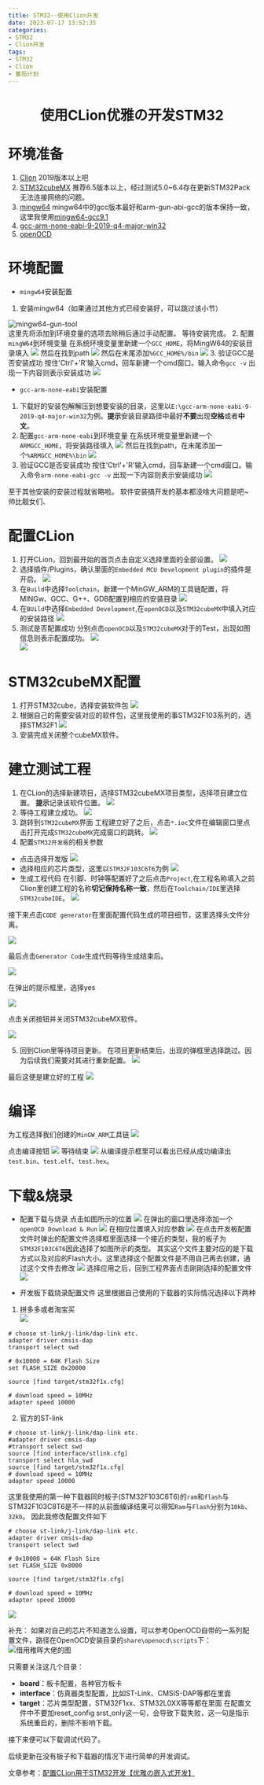 ```yaml
---
title: STM32--使用Clion开发
date: 2023-07-17 13:52:35
categories:
- STM32
- Clion开发
tags:
- STM32
- Clion
- 番茄计划
---
```


<h1 align="center">使用CLion优雅の开发STM32</h1>


# 环境准备
1. [Clion](https://www.jetbrains.com/clion/download/other.html) 2019版本以上吧
2. [STM32cubeMX](https://www.st.com/zh/development-tools/stm32cubemx.html#get-software) 推荐6.5版本以上，经过测试5.0~6.4存在更新STM32Pack无法连接网络的问题。
3. [mingw64](https://www.aliyundrive.com/s/WH4uzN1gHgu) mingw64中的gcc版本最好和arm-gun-abi-gcc的版本保持一致，这里我使用[mingw64-gcc9.1](https://sysprogs.com/getfile/513/mingw32-gcc9.1.0.exe)
4. [gcc-arm-none-eabi-9-2019-q4-major-win32](https://developer.arm.com/-/media/Files/downloads/gnu-rm/9-2019q4/gcc-arm-none-eabi-9-2019-q4-major-win32.zip?revision=20c5df9c-9870-47e2-b994-2a652fb99075&rev=20c5df9c987047e2b9942a652fb99075&hash=DBEB34DE4AB3A1EB549D64C02F2E426080226698)
5. [openOCD](https://sysprogs.com/getfile/2052/openocd-20230621.7z) 



# 环境配置
- `mingw64`安装配置
1. 安装mingw64（如果通过其他方式已经安装好，可以跳过该小节）  

![mingw64-gun-tool](http://blog.feizhufanfan.top:18088/minio/images/blog/20230717144805.png)  
这里先将添加到环境变量的选项去除稍后通过手动配置。
等待安装完成。
2. 配置`mingW64`到环境变量
在系统环境变量里新建一个`GCC_HOME`，将MingW64的安装目录填入
![](http://blog.feizhufanfan.top:18088/minio/images/blog/20230717145719.png)
然后在找到path
![](http://blog.feizhufanfan.top:18088/minio/images/blog/20230717145933.png)
然后在末尾添加`%GCC_HOME%/bin`
![](http://blog.feizhufanfan.top:18088/minio/images/blog/20230717150317.png)
3. 验证GCC是否安装成功
按住'Ctrl'+'R'输入cmd，回车新建一个cmd窗口。输入命令`gcc -v`
出现一下内容则表示安装成功
![](http://blog.feizhufanfan.top:18088/minio/images/blog/20230717150445.png)

- `gcc-arm-none-eabi`安装配置
1. 下载好的安装包解解压到想要安装的目录，这里以`E:\gcc-arm-none-eabi-9-2019-q4-major-win32`为例。**提示**安装目录路径中最好**不要**出现**空格**或者**中文**。
2. 配置`gcc-arm-none-eabi`到环境变量
在系统环境变量里新建一个`ARMGCC_HOME`，将安装路径填入
![](http://blog.feizhufanfan.top:18088/minio/images/blog/20230717151600.png)
然后在找到path，在末尾添加一个`%ARMGCC_HOME%\bin`
![](http://blog.feizhufanfan.top:18088/minio/images/blog/20230717151823.png)
3. 验证GCC是否安装成功
按住'Ctrl'+'R'输入cmd，回车新建一个cmd窗口。输入命令`arm-none-eabi-gcc -v`
出现一下内容则表示安装成功
![](http://blog.feizhufanfan.top:18088/minio/images/blog/20230717151953.png)

至于其他安装的安装过程就省略啦。 软件安装搞开发的基本都没啥大问题是吧~ 帅比靓女们、

# 配置CLion
1. 打开CLion，回到最开始的首页点击自定义选择里面的全部设置。
![](http://blog.feizhufanfan.top:18088/minio/images/blog/20230717152642.png)
2. 选择插件/Plugins，确认里面的`Embedded MCU Development plugin`的插件是开启。 
![](http://blog.feizhufanfan.top:18088/minio/images/blog/20230717153209.png)
3. 在`Build`中选择`Toolchain`，新建一个MinGW_ARM的工具链配置，将MINGw、GCC、G++、GDB配置到相应的安装目录
![](http://blog.feizhufanfan.top:18088/minio/images/blog/20230717153711.png)
4. 在`BUild`中选择`Embedded Development`,在`openOCD`以及`STM32cubeMX`中填入对应的安装路径
![](http://blog.feizhufanfan.top:18088/minio/images/blog/20230717154234.png)
5. 测试是否配置成功
分别点击`openOCD`以及`STM32cubeMX`对于的Test，出现如图信息则表示配置成功。
![](http://blog.feizhufanfan.top:18088/minio/images/blog/20230717154507.png)  
![](http://blog.feizhufanfan.top:18088/minio/images/blog/20230717154531.png)

# STM32cubeMX配置
1. 打开STM32cube，选择安装软件包
![](http://blog.feizhufanfan.top:18088/minio/images/blog/20230717154916.png)
2. 根据自己的需要安装对应的软件包，这里我使用的事STM32F103系列的，选择STM32F1
![](http://blog.feizhufanfan.top:18088/minio/images/blog/20230717155216.png)
3. 安装完成关闭整个cubeMX软件。


# 建立测试工程
1. 在CLion的选择新建项目，选择STM32cubeMX项目类型，选择项目建立位置。  **提示**记录该软件位置。
![](http://blog.feizhufanfan.top:18088/minio/images/blog/20230717155547.png)
2. 等待工程建立成功。
![](http://blog.feizhufanfan.top:18088/minio/images/blog/20230717155715.png)
3. 跳转到`STM32cubeMX`界面
工程建立好了之后，点击`*.ioc`文件在编辑窗口里点击打开完成`STM32cubeMX`完成窗口的跳转。
![](http://blog.feizhufanfan.top:18088/minio/images/blog/20230717160052.png)
4. 配置`STM32开发板`的相关参数
- 点击选择开发版
![](http://blog.feizhufanfan.top:18088/minio/images/blog/20230717161145.png)
- 选择相应的芯片类型，这里以`STM32F103C6T6`为例
![](http://blog.feizhufanfan.top:18088/minio/images/blog/20230717161358.png)
- 生成工程代码
在引脚、时钟等配置好了之后点击`Project`,在工程名称填入之前Clion里创建工程的名称**切记保持名称一致**，然后在`Toolchain/IDE`里选择`STM32cubeIDE`。
![](http://blog.feizhufanfan.top:18088/minio/images/blog/20230717161831.png)  

接下来点击`CODE generator`在里面配置代码生成的项目细节，这里选择头文件分离。  

![](http://blog.feizhufanfan.top:18088/minio/images/blog/20230717162229.png)  



最后点击`Generator Code`生成代码等待生成结束后。  

![](http://blog.feizhufanfan.top:18088/minio/images/blog/20230717162514.png)  

在弹出的提示框里，选择yes  

![](http://blog.feizhufanfan.top:18088/minio/images/blog/20230717162631.png)  

点击关闭按钮并关闭STM32cubeMX软件。

![](http://blog.feizhufanfan.top:18088/minio/images/blog/20230717162723.png)  


5. 回到Clion里等待项目更新。
在项目更新结束后，出现的弹框里选择跳过。因为后续我们需要对其进行重新配置。
![](http://blog.feizhufanfan.top:18088/minio/images/blog/20230717162950.png)

最后这便是建立好的工程
![](http://blog.feizhufanfan.top:18088/minio/images/blog/20230717163045.png)
# 编译
为工程选择我们创建的`MinGW_ARM`工具链
![](http://blog.feizhufanfan.top:18088/minio/images/blog/20230717172646.png)

点击编译按钮
![](http://blog.feizhufanfan.top:18088/minio/images/blog/20230717163206.png)
等待结束
![](http://blog.feizhufanfan.top:18088/minio/images/blog/20230717163322.png)
从编译提示框里可以看出已经从成功编译出`test.bin`、`test.elf`、`test.hex`。


# 下载&烧录
- 配置下载与烧录
点击如图所示的位置
![](http://blog.feizhufanfan.top:18088/minio/images/blog/20230717163756.png)
在弹出的窗口里选择添加一个`openOCD Download & Run`
![](http://blog.feizhufanfan.top:18088/minio/images/blog/20230717163959.png)
在相应位置填入对应参数
![](http://blog.feizhufanfan.top:18088/minio/images/blog/20230717164320.png)
在点击开发板配置文件时弹出的配置文件选择框里面选择一个接近的类型，我的板子为`STM32F103C6T6`因此选择了如图所示的类型。
其实这个文件主要对应的是下载方式以及对应的Flash大小。这里选择这个配置文件是不用自己再去创建，通过这个文件去修改
![](http://blog.feizhufanfan.top:18088/minio/images/blog/20230717165003.png)
选择应用之后，回到工程界面点击刚刚选择的配置文件
![](http://blog.feizhufanfan.top:18088/minio/images/blog/20230717165425.png)

- 开发板下载烧录配置文件
这里根据自己使用的下载器的实际情况选择以下两种
1. 拼多多或者淘宝买  
![](http://blog.feizhufanfan.top:18088/minio/images/blog/20230717170154.png)
```
# choose st-link/j-link/dap-link etc.
adapter driver cmsis-dap
transport select swd
​
# 0x10000 = 64K Flash Size
set FLASH_SIZE 0x20000
​
source [find target/stm32f1x.cfg]
​
# download speed = 10MHz
adapter speed 10000 
```
2. 官方的ST-link
```
# choose st-link/j-link/dap-link etc.
#adapter driver cmsis-dap
#transport select swd
source [find interface/stlink.cfg]
transport select hla_swd
source [find target/stm32f1x.cfg]
# download speed = 10MHz
adapter speed 10000

```

这里我使用的第一种下载器同时板子(STM32F103C6T6)的`ram`和`flash`与STM32F103C8T6是不一样的从前面编译结果可以得知`Ram`与`Flash`分别为`10kb`、`32kb`。 因此我修改配置文件如下
```
# choose st-link/j-link/dap-link etc.
adapter driver cmsis-dap
transport select swd
​
# 0x10000 = 64K Flash Size
set FLASH_SIZE 0x8000
​
source [find target/stm32f1x.cfg]
​
# download speed = 10MHz
adapter speed 10000 
```
![](http://blog.feizhufanfan.top:18088/minio/images/blog/20230717171135.png)


补充：
如果对自己的芯片不知道怎么设置，可以参考OpenOCD自带的一系列配置文件，路径在OpenOCD安装目录的`share\openocd\scripts`下：
![借用稚晖大佬的图](https://pic3.zhimg.com/80/v2-accd234d51121834b43397c8a20c12a6_720w.webp)

只需要关注这几个目录：
- **board**：板卡配置，各种官方板卡
- **interface**：仿真器类型配置，比如ST-Link、CMSIS-DAP等都在里面
- **target**：芯片类型配置，STM32F1xx、STM32L0XX等等都在里面
在配置文件中不要加reset_config srst_only这一句，会导致下载失败，这一句是指示系统重启的，删除不影响下载。

接下来便可以下载调试代码了。

后续更新在没有板子和下载器的情况下进行简单的开发调试。

文章参考：[配置CLion用于STM32开发【优雅の嵌入式开发】](https://zhuanlan.zhihu.com/p/145801160)








